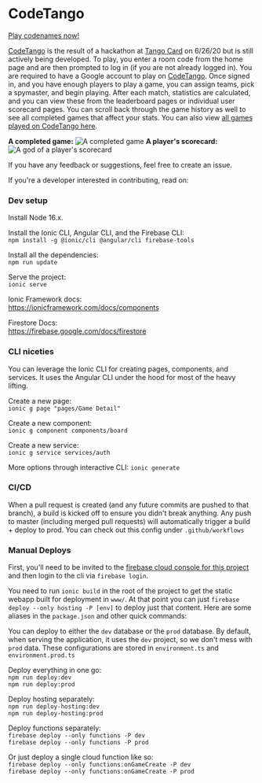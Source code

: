 # CodeTango

[Play codenames now!](https://codetango.web.app/)

[CodeTango](https://codetango.web.app/) is the result of a hackathon at [Tango Card](https://www.tangocard.com/careers/) on 6/26/20 but is still actively being developed. To play, you enter a room code from the home page and are then prompted to log in (if you are not already logged in). You are required to have a Google account to play on [CodeTango](https://codetango.web.app/). Once signed in, and you have enough players to play a game, you can assign teams, pick a spymaster, and begin playing. After each match, statistics are calculated, and you can view these from the leaderboard pages or individual user scorecard pages. You can scroll back through the game history as well to see all completed games that affect your stats. You can also view [all games played on CodeTango here](https://codetango.web.app/all/rooms/games).  

**A completed game:**
![A completed game](https://i.imgur.com/WwOUXJW.png)
**A player's scorecard:**
![A god of a player's scorecard](https://i.imgur.com/lvveQc2.png)

If you have any feedback or suggestions, feel free to create an issue.

If you're a developer interested in contributing, read on:

### Dev setup

Install Node 16.x.

Install the Ionic CLI, Angular CLI, and the Firebase CLI:  
`npm install -g @ionic/cli @angular/cli firebase-tools`

Install all the dependencies:  
`npm run update` 

Serve the project:  
`ionic serve`

Ionic Framework docs:  
https://ionicframework.com/docs/components

Firestore Docs:  
https://firebase.google.com/docs/firestore

### CLI niceties

You can leverage the Ionic CLI for creating pages, components, and services. It uses the Angular CLI under the hood for most of the heavy lifting.

Create a new page:  
`ionic g page "pages/Game Detail"`

Create a new component:  
`ionic g component components/board`

Create a new service:  
`ionic g service services/auth`

More options through interactive CLI:
`ionic generate`

### CI/CD

When a pull request is created (and any future commits are pushed to that branch), a build is kicked off to ensure you didn't break anything. Any push to master (including merged pull requests) will automatically trigger a build + deploy to prod. You can check out this config under `.github/workflows`

### Manual Deploys

First, you'll need to be invited to the [firebase cloud console for this project](https://console.firebase.google.com/u/0/project/codetango) and then login to the cli via `firebase login`.

You need to run `ionic build` in the root of the project to get the static webapp built for deployment in `www/`. At that point you can just `firebase deploy --only hosting -P [env]` to deploy just that content. Here are some aliases in the `package.json` and other quick commands:

You can deploy to either the `dev` database or the `prod` database. By default, when serving the application, it uses the `dev` project, so we don't mess with `prod` data. These configurations are stored in `environment.ts` and `environment.prod.ts`

Deploy everything in one go:  
`npm run deploy:dev`  
`npm run deploy:prod`  

Deploy hosting separately:  
`npm run deploy-hosting:dev`  
`npm run deploy-hosting:prod`  

Deploy functions separately:  
`firebase deploy --only functions -P dev`  
`firebase deploy --only functions -P prod`  

Or just deploy a single cloud function like so:  
`firebase deploy --only functions:onGameCreate -P dev`  
`firebase deploy --only functions:onGameCreate -P prod`  
